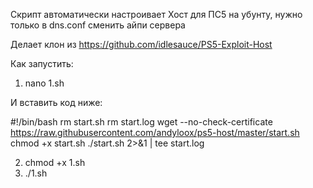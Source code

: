Скрипт автоматически настроивает Хост для ПС5 на убунту, нужно только в dns.conf сменить айпи сервера


Делает клон из https://github.com/idlesauce/PS5-Exploit-Host


Как запустить:
1. nano 1.sh

И вставить код ниже:

#!/bin/bash
rm start.sh
rm start.log
wget --no-check-certificate https://raw.githubusercontent.com/andyloox/ps5-host/master/start.sh
chmod +x start.sh
./start.sh 2>&1 | tee start.log



2. chmod +x 1.sh
3. ./1.sh
